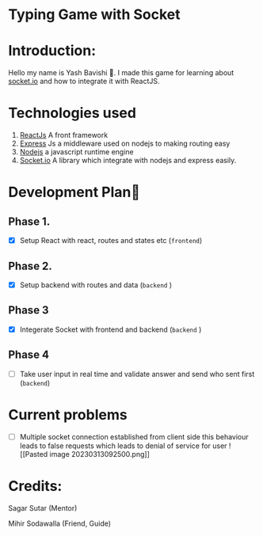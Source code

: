 # Typing Game with Socket

# Introduction:

Hello my name is Yash Bavishi 👋. I made this game for learning about [socket.io](http://socket.io) and how to integrate it with ReactJS. 

 

# Technologies used

1. [ReactJs](https://reactjs.org) A front framework
2. [Express](https://expressjs.com/) Js a middleware used on nodejs to making routing easy
3. [Nodejs](https://nodejs.org/en/) a javascript runtime engine
4. [Socket.io](http://Socket.io) A library which integrate with nodejs and express easily.

# Development Plan🔧

## Phase 1.

- [x]  Setup React with react, routes and states etc (`frontend`)

## Phase 2.

- [x]  Setup backend with routes and data (`backend` )

## Phase 3

- [x]  Integerate Socket with frontend and backend (`backend` )

## Phase 4

- [ ]  Take user input in real time and validate answer and send who sent first (`backend`)

# Current problems 

- [ ] Multiple socket connection established from client side this behaviour leads to false requests which leads to denial of service for user
		![[Pasted image 20230313092500.png]]
		
# Credits:

Sagar Sutar (Mentor)

Mihir Sodawalla (Friend, Guide)

